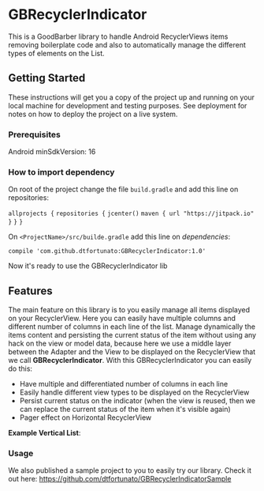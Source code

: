 # GBRecyclerIndicator

This is a GoodBarber library to handle Android RecyclerViews items removing boilerplate code and also to automatically manage the different types of elements on the List.

## Getting Started

These instructions will get you a copy of the project up and running on your local machine for development and testing purposes. See deployment for notes on how to deploy the project on a live system.

### Prerequisites

Android minSdkVersion: 16

### How to import dependency

On root of the project change the file `build.gradle` and add this line on repositories:

`allprojects {`
    `repositories {`
        `jcenter()`
        `maven { url "https://jitpack.io" }`
    `}`
`}`

On `<ProjectName>/src/builde.gradle` add this line on _dependencies_:

`compile 'com.github.dtfortunato:GBRecyclerIndicator:1.0'`

Now it's ready to use the GBRecyclerIndicator lib

## Features

The main feature on this library is to you easily manage all items displayed on your RecyclerView. Here you can easily have multiple columns and different number of columns in each line of the list. Manage dynamically the items content and persisting the current status of the item without using any hack on the view or model data, because here we use a middle layer between the Adapter and the View to be displayed on the RecyclerView that we call **GBRecyclerIndicator**.
With this GBRecyclerIndicator you can easily do this:
* Have multiple and differentiated number of columns in each line
* Easily handle different view types to be displayed on the RecyclerView
* Persist current status on the indicator (when the view is reused, then we can replace the current status of the item when it's visible again)
* Pager effect on Horizontal RecyclerView

**Example Vertical List**:



### Usage

We also published a sample project to you to easily try our library. Check it out here: https://github.com/dtfortunato/GBRecyclerIndicatorSample
